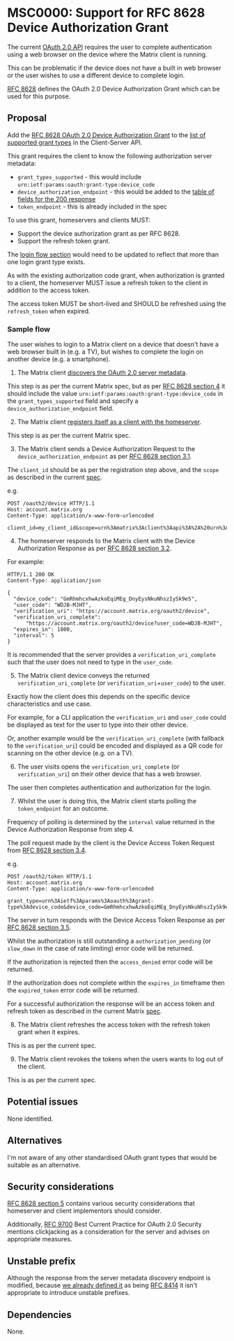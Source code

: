 # MSC0000: Support for RFC 8628 Device Authorization Grant

The current [OAuth 2.0 API](https://spec.matrix.org/v1.15/client-server-api/#oauth-20-api) requires the user to complete
authentication using a web browser on the device where the Matrix client is running.

This can be problematic if the device does not have a built in web browser or the user wishes to use a different device
to complete login.

[RFC 8628](https://datatracker.ietf.org/doc/html/rfc8628) defines the OAuth 2.0 Device Authorization Grant which can be
used for this purpose.

## Proposal

Add the [RFC 8628 OAuth 2.0 Device Authorization Grant](https://datatracker.ietf.org/doc/html/rfc8628) to the [list of supported
grant types](https://spec.matrix.org/v1.15/client-server-api/#grant-types) in the Client-Server API.

This grant requires the client to know the following authorization server metadata:

- `grant_types_supported` - this would include `urn:ietf:params:oauth:grant-type:device_code`
- `device_authorization_endpoint` - this would be added to the [table of fields for the 200 response](https://spec.matrix.org/v1.15/client-server-api/#server-metadata-discovery)
- `token_endpoint` - this is already included in the spec

To use this grant, homeservers and clients MUST:

- Support the device authorization grant as per RFC 8628.
- Support the refresh token grant.

The [login flow section](https://spec.matrix.org/v1.15/client-server-api/#login-flow) would need to be updated to
reflect that more than one login grant type exists.

As with the existing authorization code grant, when authorization is granted to a client, the homeserver MUST issue a
refresh token to the client in addition to the access token.

The access token MUST be short-lived and SHOULD be refreshed using the `refresh_token` when expired.

### Sample flow

The user wishes to login to a Matrix client on a device that doesn't have a web browser built in (e.g. a TV), but wishes
to complete the login on another device (e.g. a smartphone).

1. The Matrix client [discovers the OAuth 2.0 server metadata](https://spec.matrix.org/v1.15/client-server-api/#server-metadata-discovery).

This step is as per the current Matrix spec, but as per [RFC 8628 section 4](https://datatracker.ietf.org/doc/html/rfc8628#section-4)
it should include the value `urn:ietf:params:oauth:grant-type:device_code` in the `grant_types_supported` field and specify
a `device_authorization_endpoint` field.

2. The Matrix client  [registers itself as a client with the homeserver](https://spec.matrix.org/v1.15/client-server-api/#client-registration).

This step is as per the current Matrix spec.

3. The Matrix client sends a Device Authorization Request to the `device_authorization_endpoint` as per [RFC 8628 section 3.1](https://datatracker.ietf.org/doc/html/rfc8628#section-3.1).

The `client_id` should be as per the registration step above, and the `scope` as described in the current [spec](https://spec.matrix.org/v1.15/client-server-api/#scope).

e.g.

```http
POST /oauth2/device HTTP/1.1
Host: account.matrix.org
Content-Type: application/x-www-form-urlencoded

client_id=my_client_id&scope=urn%3Amatrix%3Aclient%3Aapi%3A%2A%20urn%3Amatrix%3Aclient%3Adevice%3AABCDEGH
```

4. The homeserver responds to the Matrix client with the Device Authorization Response as per [RFC 8628 section 3.2](https://datatracker.ietf.org/doc/html/rfc8628#section-3.2).

For example:

```http
HTTP/1.1 200 OK
Content-Type: application/json

{
  "device_code": "GmRhmhcxhwAzkoEqiMEg_DnyEysNkuNhszIySk9eS",
  "user_code": "WDJB-MJHT",
  "verification_uri": "https://account.matrix.org/oauth2/device",
  "verification_uri_complete":
      "https://account.matrix.org/oauth2/device?user_code=WDJB-MJHT",
  "expires_in": 1800,
  "interval": 5
}
```

It is recommended that the server provides a `verification_uri_complete` such that the user does not need to type in the
`user_code`.

5. The Matrix client device conveys the returned `verification_uri_complete` (or `verification_uri`+`user_code`) to the user.

Exactly how the client does this depends on the specific device characteristics and use case.

For example, for a CLI application the `verification_uri` and `user_code` could be displayed as text for the user to
type into their other device.

Or, another example would be the `verification_uri_complete` (with fallback to the `verification_uri`) could be encoded
and displayed as a QR code for scanning on the other device (e.g. on a TV).

6. The user visits opens the `verification_uri_complete` (or `verification_uri`) on their other device that has a web browser.

The user then completes authentication and authorization for the login.

7. Whilst the user is doing this, the Matrix client starts polling the `token_endpoint` for an outcome.

Frequency of polling is determined by the `interval` value returned in the Device Authorization Response from step 4.

The poll request made by the client is the Device Access Token Request from [RFC 8628 section 3.4](https://datatracker.ietf.org/doc/html/rfc8628#section-3.4).

e.g.

```http
POST /oauth2/token HTTP/1.1
Host: account.matrix.org
Content-Type: application/x-www-form-urlencoded

grant_type=urn%3Aietf%3Aparams%3Aoauth%3Agrant-type%3Adevice_code&device_code=GmRhmhcxhwAzkoEqiMEg_DnyEysNkuNhszIySk9eS&client_id=my_client_id
```

The server in turn responds with the Device Access Token Response as per [RFC 8628 section 3.5](https://datatracker.ietf.org/doc/html/rfc8628#section-3.5).

Whilst the authorization is still outstanding a `authorization_pending` (or `slow_down` in the case of rate limiting)
error code will be returned.

If the authorization is rejected then the `access_denied` error code will be returned.

If the authorization does not complete within the `expires_in` timeframe then the `expired_token` error code will be returned.

For a successful authorization the response will be an access token and refresh token as described in the current Matrix
[spec](https://spec.matrix.org/v1.15/client-server-api/#login-flow).

8. The Matrix client refreshes the access token with the refresh token grant when it expires.

This is as per the current spec.

9. The Matrix client revokes the tokens when the users wants to log out of the client.

This is as per the current spec.

## Potential issues

None identified.

## Alternatives

I'm not aware of any other standardised OAuth grant types that would be suitable as an alternative.

## Security considerations

[RFC 8628 section 5](https://datatracker.ietf.org/doc/html/rfc8628#section-5) contains various security considerations
that homeserver and client implementors should consider.

Additionally, [RFC 9700](https://datatracker.ietf.org/doc/html/rfc9700) Best Current Practice for OAuth 2.0 Security
mentions clickjacking as a consideration for the server and advises on appropriate measures.

## Unstable prefix

Although the response from the server metadata discovery endpoint is modified, because
[we already defined it](https://spec.matrix.org/v1.15/client-server-api/#get_matrixclientv1auth_metadata) as being
[RFC 8414](https://datatracker.ietf.org/doc/html/rfc8414) it isn't appropriate to introduce unstable prefixes.

## Dependencies

None.
